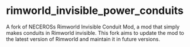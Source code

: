 # rimworld_invisible_power_conduits
A fork of NECEROSs Rimworld Invisible Conduit Mod, a mod that simply makes conduits in Rimworld invisible. This fork aims to update the mod to the latest version of Rimworld and maintain it in future versions.
